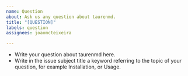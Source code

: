 ```yaml
---
name: Question
about: Ask us any question about taurenmd.
title: "[QUESTION]"
labels: question
assignees: joaomcteixeira

---
```


* Write your question about taurenmd here.
* Write in the issue subject title a keyword referring to the topic of your question, for example Installation, or Usage.

